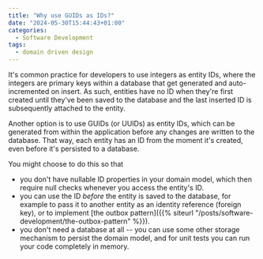 ```yaml
---
title: "Why use GUIDs as IDs?"
date: "2024-05-30T15:44:43+01:00"
categories:
  - Software Development
tags:
  - domain driven design
---
```


It's common practice for developers to use integers as entity IDs, where the integers are primary keys within a database that get generated and auto-incremented on insert. As such, entities have no ID when they're first created until they've been saved to the database and the last inserted ID is subsequently attached to the entity.

Another option is to use GUIDs (or UUIDs) as entity IDs, which can be generated from within the application before any changes are written to the database. That way, each entity has an ID from the moment it's created, even before it's persisted to a database.

You might choose to do this so that

- you don't have nullable ID properties in your domain model, which then require null checks whenever you access the entity's ID.
- you can use the ID _before_ the entity is saved to the database, for example to pass it to another entity as an identity reference (foreign key), or to implement [the outbox pattern]({{% siteurl "/posts/software-development/the-outbox-pattern" %}}).
- you don't need a database at all -- you can use some other storage mechanism to persist the domain model, and for unit tests you can run your code completely in memory.
